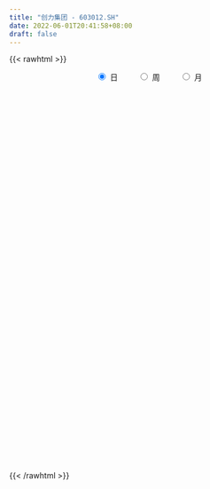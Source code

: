 ```yaml
---
title: "创力集团 - 603012.SH"
date: 2022-06-01T20:41:58+08:00
draft: false
---
```

{{< rawhtml >}}
    <div style="text-align: center">
        <label style="padding: 1rem;"><input style="margin-right: .5rem" type="radio" name="period" value="D" checked onclick="period_change(this)">日</label>
        <label style="padding: 1rem;"><input style="margin-right: .5rem" type="radio" name="period" value="W" onclick="period_change(this)">周</label>
        <label style="padding: 1rem;"><input style="margin-right: .5rem" type="radio" name="period" value="M" onclick="period_change(this)">月</label>
    </div>
    <div id="chart" style="height: 700px;"></div> 
    <script type="text/javascript">
        const D_v = [27518.7,40029.19,51443.96,46994.17,50228.23,47856.1,53039.16,45746.02,43831.48,39618.85,50932.14,37937.6,41928.5,29334.98,62274.0,49939.37,54077.0,96234.49,54763.0,52448.29,65142.32,122065.35,50499.77,49640.0,62886.19,65295.44,42639.37,26432.0,39417.0,42743.32,111677.88,68795.83,71838.37,43746.39,52256.11,70603.45,44022.0,44581.0,100361.8,37269.0,68575.47,31323.61,36692.0,30633.0,45689.68,49119.52,37337.6,41322.17,32596.25,42592.63,42567.45,33638.66,44742.46,47388.34,33550.52,63958.04,43003.4,51099.55,42332.17,59109.23,91582.39,88339.27,42454.72,45867.67,53052.79,71386.95,60167.61,51679.77,152669.3,84692.85,54026.0,48400.93,95349.55,54876.94,103640.21,66366.0,68242.47,93197.24,145219.32,107615.46,129062.37,117780.43,135366.41,150474.89,130066.0,105312.2,91134.79,96729.47,118208.81,59027.81,66974.62,49202.6,153869.05,80289.12,54904.39,75326.44,35738.0,54633.0,38986.63,38415.63,35247.13,38140.43,32706.7,43052.57,28504.0,52843.4,66529.75,51780.32,41230.1,41879.2,38614.78,49550.28,45642.62,40125.0,41425.92,43320.78,47600.72,60922.6,105238.0,94136.9,88737.81,129281.83,122773.58,89080.49,118398.38,136989.49,129522.92,115368.65,111066.27,96239.95,100683.89,104683.62,68178.0,99521.0,63996.72,71053.99,85833.02,130014.89,91969.0,85530.6,113563.0,92791.98,64407.01,101480.06,86436.87,104416.87,83138.25,93404.64,58014.0,60402.0,59133.79,72729.0,60519.59,118370.67,86194.23,72369.69,76756.71,71812.62,79293.2,99622.66,94261.58,125903.48,103504.47,121017.3,78877.15,116694.32,89183.25,74666.32,106933.82,68731.0,74894.0,74485.32,49426.0,69170.62,58722.0,52043.0,72165.0,63357.92,68767.72,53890.54,53030.5,77468.39,75957.6,62634.0,46409.0,88555.0,54325.0,53070.68,86004.0,77472.02,138871.46,85417.32,92915.15,101293.27,104555.32,84916.66,65268.7,63273.0,124234.97,83502.46,73258.38,67217.0,63307.55,45918.98,48925.9,56658.88,69695.99,68005.3,42758.41,50721.0,74134.02,47641.63,55726.61,52522.43,55607.0,67197.0,64188.0,80020.0,52471.0,83960.81,71312.69,55351.85,92984.51,88103.36,75093.83,113442.0,84686.7,87783.46,67903.82,70673.42,65594.49,52925.0,54372.0,94815.0,80224.73,47563.49,50008.57,54007.0,59551.98,45198.87,40238.69,72656.3,94318.41,104133.36,62610.58,94825.79,60453.32,52582.0,64856.0,64569.0]
const D_histogram = [0.0,0.0050288319,0.008531138,0.0121371962,0.0162169987,0.0134250683,0.0133596628,0.0124617536,0.009210002,0.0096739738,0.0054005749,0.0002841233,-0.0038168188,-0.0045048752,-0.0004547579,0.0012484646,-0.0024404924,0.0040914901,0.0051908373,0.0079210665,0.0127886773,0.019349818,0.0208407927,0.0158373427,0.0101803888,0.0011962919,-0.0030231928,-0.0053045814,-0.013897644,-0.0138392476,-0.0032243898,0.0006944212,-0.0029816165,-0.0041985156,-0.0082679497,-0.0068731835,-0.0046637197,-0.007792403,-0.0198287522,-0.027199445,-0.0375791843,-0.0402806891,-0.0411270832,-0.0374817404,-0.03878485,-0.0436710206,-0.0472564251,-0.0554744645,-0.0513608463,-0.0377020351,-0.0244341584,-0.014603852,-0.0086865372,-0.0093412666,-0.0038487871,0.0103229042,0.018319123,0.0270891605,0.0319936711,0.0366980284,0.0281831482,0.011764835,0.0046283733,-0.0001559075,-0.0064056147,0.0014464594,0.0081496919,0.01440106,0.0276667979,0.0311688275,0.0314874147,0.0329130981,0.0374356422,0.0384714228,0.0422851993,0.0424384556,0.042107139,0.0413934989,0.0448505284,0.0397892033,0.0442414366,0.0313479964,0.0337141367,0.0294893922,0.0251169243,0.022100185,0.0117446655,-0.0046091042,-0.0347036671,-0.0487796305,-0.0609008552,-0.0601736646,-0.0378925995,-0.0210525746,-0.0148394535,-0.0200461863,-0.0206048479,-0.0264702363,-0.0244449709,-0.0226298625,-0.0241809326,-0.0277054352,-0.0309425873,-0.0350357656,-0.0361801766,-0.0404393167,-0.0374007951,-0.0241186912,-0.015268233,-0.0115391306,-0.0092746506,0.001546913,0.008226608,0.0144940557,0.0182270001,0.0239631966,0.0274087916,0.0336428245,0.0431356491,0.048331487,0.0530042318,0.0518779384,0.0559921952,0.0617714802,0.0617688569,0.0560870695,0.0444630003,0.0283460834,0.0159369955,0.0077424373,0.0077068036,0.0025585021,-0.0010630329,-0.0150225301,-0.0244848161,-0.0286619729,-0.0311567432,-0.0355861168,-0.0390002293,-0.0408719564,-0.0352039054,-0.028856019,-0.0255399063,-0.0178579096,-0.0109923459,-0.0043351802,0.0018522667,-0.0034322777,-0.0041352172,-0.0000056913,0.0011926769,0.00495555,0.0062881945,0.0143097236,0.0139452432,0.0153318403,0.0087738738,0.0052183104,0.0056336199,0.0078650077,0.0085470725,0.0005446967,0.0028335773,-0.0025935132,-0.0061846504,-0.0186335243,-0.0314719594,-0.0374280547,-0.0539891375,-0.0596134169,-0.0681628411,-0.0594350349,-0.0465820234,-0.0285201362,-0.0119043173,-0.0015059987,-0.0012899432,0.0052992139,0.0065909421,0.0108613744,0.0116447691,0.0178330683,0.0276821875,0.0283974345,0.0283909425,0.0189332373,0.01357698,0.005935857,0.0106513651,0.0158203557,0.0235192622,0.0227740269,0.0205523866,0.0098168638,-0.0063527732,-0.0154936396,-0.0177999865,-0.0265101196,-0.0502041797,-0.0551299489,-0.051099131,-0.0415493346,-0.0276699129,-0.0174848726,-0.0069185809,-0.0030332282,0.0034878211,0.0081201972,0.0074783853,0.0092910044,0.0163548764,0.0167299067,0.0211510063,0.0195318386,0.0116144043,-0.0024147945,-0.0042175522,-0.0008056037,0.0044214445,0.0092257208,0.0166830197,0.0189924676,0.0249309323,0.0161832752,0.0050340894,-0.0268308187,-0.0559084901,-0.0598894437,-0.055453192,-0.0375510694,-0.0197197918,-0.0123953677,-0.0037158464,0.0117482642,0.0153111538,0.0201273918,0.0254308548,0.0236837794,0.0226605809,0.024007614,0.0241622238,0.0279735068,0.0363658773,0.0273232816,0.0313770752,0.0382499975,0.0394224825,0.039423435,0.0373238365,0.0383998856]
const D_fast = [0.0,0.0062860399,0.0119211305,0.0185614878,0.0266955399,0.0272598766,0.0305343868,0.032751916,0.0318026649,0.0346851302,0.0317618749,0.0267164542,0.0216613074,0.0198470322,0.0237834601,0.0257987986,0.0214997186,0.0290545736,0.0314516301,0.0361621259,0.0442269061,0.0556255013,0.0623266742,0.0612825598,0.0581707031,0.0494856791,0.0445103962,0.0409028624,0.0288353887,0.0254339733,0.0352427336,0.0393351499,0.0349137081,0.03264718,0.0265107585,0.0261872288,0.0272307627,0.0221539786,0.0051604414,-0.0090101126,-0.028784648,-0.0415563251,-0.05268449,-0.0584095823,-0.0694089044,-0.0852128302,-0.1006123409,-0.1226989964,-0.1314255898,-0.1271922874,-0.1200329502,-0.1138536069,-0.1101079264,-0.1130979725,-0.1085676898,-0.0918152724,-0.0792392728,-0.0636969452,-0.0507940168,-0.0369151524,-0.0383842456,-0.05186135,-0.0578407184,-0.062663976,-0.070515087,-0.062301398,-0.0535607425,-0.0437091094,-0.023526672,-0.0122324356,-0.0040419947,0.0056119632,0.0194934179,0.0301470542,0.0445321305,0.0552950007,0.0654904688,0.0751252035,0.089794865,0.0946808408,0.1101934332,0.1051369922,0.1159316667,0.1190792701,0.1209860333,0.1234943403,0.1160749871,0.0985689414,0.0597984618,0.0335275907,0.0061811522,-0.0081350734,0.0046728418,0.0162497231,0.0187529808,0.0085347015,0.0028248279,-0.0096581196,-0.0137440969,-0.0175864542,-0.0251827574,-0.0356336188,-0.0466064177,-0.0594585374,-0.0696479926,-0.0840169619,-0.0903286391,-0.083076208,-0.078042808,-0.0771984883,-0.0772526709,-0.0660443791,-0.0573080321,-0.0474170705,-0.0391273761,-0.0274003804,-0.0171025875,-0.0024578484,0.0178188884,0.035097598,0.0530214007,0.064864592,0.0829768976,0.1041990526,0.1196386436,0.1279786235,0.1274703044,0.1184399084,0.1100150693,0.1037561205,0.1056471877,0.1011385118,0.0972512185,0.0795360888,0.0639525987,0.0526099487,0.0423259926,0.0290000899,0.01583592,0.0037462038,0.0006132785,-0.0002528399,-0.0033217038,-0.0001041845,0.0040132928,0.0095866634,0.016237177,0.0100945631,0.0083578193,0.0124859224,0.0139824599,0.0189842205,0.0218889136,0.0334878736,0.036609704,0.0418292612,0.0374647631,0.0352137773,0.0370374918,0.0412351315,0.0440539645,0.0361877628,0.0391850377,0.0331095689,0.0279722692,0.0108650142,-0.0098414108,-0.0251545197,-0.0552128869,-0.0757405206,-0.101330655,-0.1074616075,-0.1062541019,-0.0953222487,-0.0816825091,-0.0716606902,-0.0717671205,-0.06385316,-0.0609136962,-0.0539279203,-0.0502333333,-0.0395867671,-0.022817101,-0.0150024954,-0.0079112517,-0.0126356477,-0.0145976599,-0.0207548187,-0.0133764694,-0.0042523898,0.0093263323,0.0142746037,0.0171910601,0.0089097532,-0.008848077,-0.0218623534,-0.028618697,-0.0439563599,-0.0802014649,-0.0989097214,-0.1076536862,-0.1084912235,-0.10152928,-0.0957154579,-0.0868788114,-0.0837517657,-0.0763587611,-0.0696963357,-0.0684685513,-0.0643331812,-0.05318059,-0.048623083,-0.0389142319,-0.0356504399,-0.0406642731,-0.0552971706,-0.0581543163,-0.0549437687,-0.0486113594,-0.0415006529,-0.029872599,-0.0228150343,-0.0106438365,-0.0153456749,-0.0252363382,-0.063808951,-0.106863745,-0.1258170595,-0.1352441057,-0.1267297505,-0.1138284208,-0.1096028387,-0.101852279,-0.0834511023,-0.0760604242,-0.0662123383,-0.0545511617,-0.0503772921,-0.0457353454,-0.0383864089,-0.0321912431,-0.0213865834,-0.0039027436,-0.0061145188,0.0057835436,0.0222189652,0.0332470708,0.0431038821,0.0503352427,0.0610112633]
const D_slow = [0.0,0.001257208,0.0033899925,0.0064242915,0.0104785412,0.0138348083,0.017174724,0.0202901624,0.0225926629,0.0250111564,0.0263613001,0.0264323309,0.0254781262,0.0243519074,0.0242382179,0.0245503341,0.023940211,0.0249630835,0.0262607928,0.0282410594,0.0314382288,0.0362756833,0.0414858814,0.0454452171,0.0479903143,0.0482893873,0.0475335891,0.0462074437,0.0427330327,0.0392732208,0.0384671234,0.0386407287,0.0378953246,0.0368456956,0.0347787082,0.0330604123,0.0318944824,0.0299463817,0.0249891936,0.0181893324,0.0087945363,-0.001275636,-0.0115574068,-0.0209278419,-0.0306240544,-0.0415418095,-0.0533559158,-0.0672245319,-0.0800647435,-0.0894902523,-0.0955987919,-0.0992497549,-0.1014213892,-0.1037567058,-0.1047189026,-0.1021381766,-0.0975583958,-0.0907861057,-0.0827876879,-0.0736131808,-0.0665673938,-0.063626185,-0.0624690917,-0.0625080686,-0.0641094722,-0.0637478574,-0.0617104344,-0.0581101694,-0.0511934699,-0.0434012631,-0.0355294094,-0.0273011349,-0.0179422243,-0.0083243686,0.0022469312,0.0128565451,0.0233833298,0.0337317046,0.0449443367,0.0548916375,0.0659519966,0.0737889957,0.0822175299,0.089589878,0.095869109,0.1013941553,0.1043303217,0.1031780456,0.0945021288,0.0823072212,0.0670820074,0.0520385912,0.0425654414,0.0373022977,0.0335924343,0.0285808878,0.0234296758,0.0168121167,0.010700874,0.0050434083,-0.0010018248,-0.0079281836,-0.0156638304,-0.0244227718,-0.033467816,-0.0435776452,-0.052927844,-0.0589575168,-0.062774575,-0.0656593577,-0.0679780203,-0.0675912921,-0.0655346401,-0.0619111262,-0.0573543761,-0.051363577,-0.0445113791,-0.036100673,-0.0253167607,-0.0132338889,0.000017169,0.0129866536,0.0269847024,0.0424275724,0.0578697867,0.071891554,0.0830073041,0.090093825,0.0940780738,0.0960136832,0.0979403841,0.0985800096,0.0983142514,0.0945586189,0.0884374148,0.0812719216,0.0734827358,0.0645862066,0.0548361493,0.0446181602,0.0358171839,0.0286031791,0.0222182025,0.0177537251,0.0150056387,0.0139218436,0.0143849103,0.0135268409,0.0124930365,0.0124916137,0.012789783,0.0140286705,0.0156007191,0.01917815,0.0226644608,0.0264974209,0.0286908893,0.0299954669,0.0314038719,0.0333701238,0.035506892,0.0356430661,0.0363514604,0.0357030821,0.0341569195,0.0294985385,0.0216305486,0.012273535,-0.0012237494,-0.0161271036,-0.0331678139,-0.0480265726,-0.0596720785,-0.0668021125,-0.0697781919,-0.0701546915,-0.0704771773,-0.0691523739,-0.0675046383,-0.0647892947,-0.0618781024,-0.0574198354,-0.0504992885,-0.0433999299,-0.0363021942,-0.0315688849,-0.0281746399,-0.0266906757,-0.0240278344,-0.0200727455,-0.0141929299,-0.0084994232,-0.0033613265,-0.0009071106,-0.0024953039,-0.0063687138,-0.0108187104,-0.0174462403,-0.0299972852,-0.0437797725,-0.0565545552,-0.0669418889,-0.0738593671,-0.0782305853,-0.0799602305,-0.0807185375,-0.0798465823,-0.0778165329,-0.0759469366,-0.0736241855,-0.0695354664,-0.0653529897,-0.0600652382,-0.0551822785,-0.0522786774,-0.0528823761,-0.0539367641,-0.054138165,-0.0530328039,-0.0507263737,-0.0465556188,-0.0418075019,-0.0355747688,-0.03152895,-0.0302704277,-0.0369781323,-0.0509552549,-0.0659276158,-0.0797909138,-0.0891786811,-0.0941086291,-0.097207471,-0.0981364326,-0.0951993665,-0.0913715781,-0.0863397301,-0.0799820164,-0.0740610716,-0.0683959263,-0.0623940228,-0.0563534669,-0.0493600902,-0.0402686209,-0.0334378005,-0.0255935317,-0.0160310323,-0.0061754117,0.0036804471,0.0130114062,0.0226113776]
const D_data = [['2021-05-21', 5.9208, 5.911, 5.9011, 5.9504],['2021-05-24', 5.9208, 5.9898, 5.911, 6.0095],['2021-05-25', 5.9799, 5.9996, 5.911, 6.0193],['2021-05-26', 5.9799, 6.0292, 5.9504, 6.039],['2021-05-27', 6.039, 6.0686, 6.0095, 6.0784],['2021-05-28', 6.0784, 5.9996, 5.9701, 6.0981],['2021-05-31', 5.9898, 6.039, 5.9307, 6.0686],['2021-06-01', 6.039, 6.039, 5.9898, 6.0686],['2021-06-02', 6.08, 6.01, 5.99, 6.08],['2021-06-03', 6.0, 6.06, 6.0, 6.08],['2021-06-04', 6.04, 6.0, 5.99, 6.07],['2021-06-07', 6.0, 5.97, 5.95, 6.02],['2021-06-08', 5.99, 5.96, 5.94, 6.01],['2021-06-09', 5.95, 5.99, 5.94, 6.0],['2021-06-10', 6.0, 6.06, 5.98, 6.06],['2021-06-11', 6.06, 6.05, 6.04, 6.1],['2021-06-15', 6.07, 5.98, 5.96, 6.1],['2021-06-16', 5.98, 6.12, 5.92, 6.15],['2021-06-17', 6.14, 6.08, 6.06, 6.15],['2021-06-18', 6.06, 6.12, 6.05, 6.13],['2021-06-21', 6.1, 6.18, 6.08, 6.2],['2021-06-22', 6.19, 6.25, 6.15, 6.38],['2021-06-23', 6.26, 6.23, 6.2, 6.27],['2021-06-24', 6.23, 6.16, 6.14, 6.25],['2021-06-25', 6.16, 6.14, 6.1, 6.22],['2021-06-28', 6.14, 6.07, 6.07, 6.15],['2021-06-29', 6.07, 6.1, 6.04, 6.12],['2021-06-30', 6.12, 6.11, 6.07, 6.12],['2021-07-01', 6.09, 6.0, 6.0, 6.1],['2021-07-02', 5.99, 6.08, 5.96, 6.08],['2021-07-05', 6.1, 6.24, 6.01, 6.25],['2021-07-06', 6.22, 6.2, 6.14, 6.22],['2021-07-07', 6.18, 6.11, 6.08, 6.21],['2021-07-08', 6.11, 6.13, 6.09, 6.16],['2021-07-09', 6.13, 6.08, 6.05, 6.14],['2021-07-12', 6.1, 6.14, 6.08, 6.17],['2021-07-13', 6.16, 6.16, 6.09, 6.17],['2021-07-14', 6.15, 6.09, 6.08, 6.16],['2021-07-15', 6.1, 5.93, 5.89, 6.11],['2021-07-16', 5.95, 5.92, 5.91, 5.98],['2021-07-19', 5.92, 5.81, 5.76, 5.92],['2021-07-20', 5.78, 5.84, 5.73, 5.84],['2021-07-21', 5.85, 5.82, 5.79, 5.87],['2021-07-22', 5.81, 5.85, 5.78, 5.85],['2021-07-23', 5.85, 5.76, 5.75, 5.85],['2021-07-26', 5.74, 5.66, 5.6, 5.77],['2021-07-27', 5.63, 5.61, 5.6, 5.74],['2021-07-28', 5.61, 5.47, 5.42, 5.66],['2021-07-29', 5.53, 5.56, 5.48, 5.58],['2021-07-30', 5.53, 5.68, 5.51, 5.71],['2021-08-02', 5.68, 5.71, 5.61, 5.71],['2021-08-03', 5.71, 5.7, 5.67, 5.77],['2021-08-04', 5.71, 5.67, 5.64, 5.73],['2021-08-05', 5.66, 5.58, 5.58, 5.71],['2021-08-06', 5.63, 5.65, 5.56, 5.65],['2021-08-09', 5.66, 5.8, 5.65, 5.83],['2021-08-10', 5.84, 5.78, 5.73, 5.84],['2021-08-11', 5.79, 5.84, 5.75, 5.85],['2021-08-12', 5.82, 5.84, 5.81, 5.87],['2021-08-13', 5.83, 5.88, 5.76, 5.89],['2021-08-16', 5.72, 5.72, 5.66, 5.75],['2021-08-17', 5.7, 5.56, 5.55, 5.72],['2021-08-18', 5.54, 5.61, 5.52, 5.62],['2021-08-19', 5.6, 5.6, 5.54, 5.62],['2021-08-20', 5.57, 5.54, 5.48, 5.59],['2021-08-23', 5.57, 5.71, 5.57, 5.73],['2021-08-24', 5.74, 5.73, 5.7, 5.77],['2021-08-25', 5.73, 5.76, 5.69, 5.77],['2021-08-26', 5.78, 5.91, 5.75, 6.05],['2021-08-27', 5.94, 5.85, 5.82, 5.96],['2021-08-30', 5.83, 5.84, 5.8, 5.88],['2021-08-31', 5.84, 5.88, 5.82, 5.91],['2021-09-01', 5.87, 5.96, 5.86, 6.04],['2021-09-02', 5.98, 5.96, 5.89, 5.98],['2021-09-03', 5.96, 6.04, 5.91, 6.12],['2021-09-06', 6.07, 6.04, 5.97, 6.07],['2021-09-07', 6.04, 6.07, 6.02, 6.1],['2021-09-08', 6.07, 6.1, 6.06, 6.15],['2021-09-09', 6.11, 6.2, 6.09, 6.34],['2021-09-10', 6.21, 6.13, 6.11, 6.28],['2021-09-13', 6.1, 6.29, 6.08, 6.34],['2021-09-14', 6.26, 6.09, 6.07, 6.31],['2021-09-15', 6.08, 6.29, 6.07, 6.35],['2021-09-16', 6.31, 6.24, 6.21, 6.45],['2021-09-17', 6.34, 6.25, 6.18, 6.5],['2021-09-22', 6.17, 6.28, 6.1, 6.28],['2021-09-23', 6.27, 6.18, 6.15, 6.33],['2021-09-24', 6.19, 6.05, 6.03, 6.2],['2021-09-27', 6.02, 5.75, 5.74, 6.07],['2021-09-28', 5.75, 5.81, 5.71, 5.88],['2021-09-29', 5.79, 5.73, 5.73, 5.87],['2021-09-30', 5.8, 5.82, 5.78, 5.87],['2021-10-08', 5.85, 6.12, 5.85, 6.24],['2021-10-11', 6.19, 6.14, 6.07, 6.19],['2021-10-12', 6.16, 6.06, 6.02, 6.16],['2021-10-13', 6.06, 5.91, 5.85, 6.09],['2021-10-14', 5.92, 5.94, 5.89, 5.97],['2021-10-15', 5.95, 5.84, 5.83, 5.95],['2021-10-18', 5.84, 5.91, 5.81, 5.93],['2021-10-19', 5.91, 5.9, 5.88, 5.95],['2021-10-20', 5.89, 5.84, 5.82, 5.89],['2021-10-21', 5.83, 5.78, 5.76, 5.86],['2021-10-22', 5.76, 5.74, 5.73, 5.83],['2021-10-25', 5.74, 5.68, 5.64, 5.77],['2021-10-26', 5.66, 5.67, 5.64, 5.71],['2021-10-27', 5.67, 5.58, 5.5, 5.67],['2021-10-28', 5.7, 5.63, 5.58, 5.78],['2021-10-29', 5.63, 5.77, 5.58, 5.77],['2021-11-01', 5.78, 5.75, 5.68, 5.8],['2021-11-02', 5.75, 5.7, 5.68, 5.79],['2021-11-03', 5.7, 5.68, 5.64, 5.72],['2021-11-04', 5.69, 5.81, 5.69, 5.81],['2021-11-05', 5.81, 5.8, 5.78, 5.87],['2021-11-08', 5.76, 5.83, 5.74, 5.86],['2021-11-09', 5.82, 5.83, 5.8, 5.86],['2021-11-10', 5.84, 5.89, 5.78, 5.89],['2021-11-11', 5.89, 5.9, 5.85, 5.92],['2021-11-12', 5.91, 5.98, 5.88, 6.01],['2021-11-15', 5.94, 6.09, 5.93, 6.15],['2021-11-16', 6.09, 6.11, 6.04, 6.16],['2021-11-17', 6.13, 6.17, 6.06, 6.2],['2021-11-18', 6.16, 6.15, 6.14, 6.34],['2021-11-19', 6.14, 6.27, 6.12, 6.31],['2021-11-22', 6.3, 6.37, 6.28, 6.38],['2021-11-23', 6.38, 6.37, 6.29, 6.44],['2021-11-24', 6.36, 6.34, 6.25, 6.38],['2021-11-25', 6.35, 6.27, 6.24, 6.35],['2021-11-26', 6.27, 6.18, 6.15, 6.3],['2021-11-29', 6.16, 6.18, 6.06, 6.22],['2021-11-30', 6.18, 6.2, 6.16, 6.32],['2021-12-01', 6.22, 6.3, 6.15, 6.3],['2021-12-02', 6.36, 6.24, 6.21, 6.39],['2021-12-03', 6.28, 6.25, 6.16, 6.28],['2021-12-06', 6.26, 6.08, 6.06, 6.26],['2021-12-07', 6.13, 6.07, 6.02, 6.15],['2021-12-08', 6.1, 6.09, 6.04, 6.13],['2021-12-09', 6.09, 6.08, 6.05, 6.12],['2021-12-10', 6.05, 6.02, 5.98, 6.1],['2021-12-13', 6.02, 5.99, 5.97, 6.05],['2021-12-14', 5.99, 5.97, 5.91, 6.0],['2021-12-15', 5.99, 6.05, 5.95, 6.07],['2021-12-16', 6.05, 6.07, 6.01, 6.07],['2021-12-17', 6.07, 6.04, 6.02, 6.08],['2021-12-20', 6.01, 6.11, 5.95, 6.11],['2021-12-21', 6.09, 6.13, 6.06, 6.14],['2021-12-22', 6.13, 6.16, 6.1, 6.23],['2021-12-23', 6.16, 6.19, 6.14, 6.23],['2021-12-24', 6.21, 6.05, 6.04, 6.23],['2021-12-27', 6.05, 6.09, 6.02, 6.12],['2021-12-28', 6.09, 6.16, 6.05, 6.17],['2021-12-29', 6.15, 6.14, 6.1, 6.17],['2021-12-30', 6.14, 6.19, 6.12, 6.21],['2021-12-31', 6.21, 6.18, 6.15, 6.24],['2022-01-04', 6.17, 6.3, 6.16, 6.33],['2022-01-05', 6.27, 6.23, 6.17, 6.29],['2022-01-06', 6.25, 6.27, 6.2, 6.29],['2022-01-07', 6.26, 6.17, 6.17, 6.29],['2022-01-10', 6.16, 6.19, 6.14, 6.21],['2022-01-11', 6.21, 6.24, 6.19, 6.29],['2022-01-12', 6.23, 6.28, 6.2, 6.3],['2022-01-13', 6.32, 6.28, 6.25, 6.35],['2022-01-14', 6.27, 6.16, 6.13, 6.29],['2022-01-17', 6.19, 6.28, 6.16, 6.31],['2022-01-18', 6.29, 6.18, 6.13, 6.33],['2022-01-19', 6.17, 6.18, 6.12, 6.22],['2022-01-20', 6.17, 6.02, 6.02, 6.24],['2022-01-21', 6.0, 5.93, 5.92, 6.09],['2022-01-24', 5.96, 5.94, 5.84, 5.99],['2022-01-25', 5.9, 5.71, 5.66, 5.92],['2022-01-26', 5.73, 5.74, 5.67, 5.76],['2022-01-27', 5.75, 5.61, 5.6, 5.75],['2022-01-28', 5.68, 5.77, 5.63, 5.84],['2022-02-07', 5.8, 5.83, 5.78, 5.86],['2022-02-08', 5.86, 5.94, 5.8, 5.94],['2022-02-09', 5.95, 5.99, 5.92, 6.01],['2022-02-10', 5.98, 5.97, 5.94, 6.01],['2022-02-11', 5.95, 5.86, 5.84, 6.03],['2022-02-14', 5.89, 5.95, 5.83, 6.0],['2022-02-15', 5.97, 5.9, 5.83, 5.97],['2022-02-16', 5.9, 5.95, 5.9, 5.97],['2022-02-17', 5.94, 5.92, 5.91, 5.99],['2022-02-18', 5.9, 6.01, 5.87, 6.06],['2022-02-21', 6.01, 6.11, 5.98, 6.11],['2022-02-22', 6.08, 6.04, 6.0, 6.09],['2022-02-23', 6.03, 6.05, 6.02, 6.1],['2022-02-24', 6.05, 5.92, 5.83, 6.07],['2022-02-25', 5.94, 5.94, 5.91, 6.0],['2022-02-28', 5.95, 5.88, 5.86, 5.97],['2022-03-01', 5.92, 6.03, 5.92, 6.05],['2022-03-02', 6.01, 6.07, 5.99, 6.09],['2022-03-03', 6.08, 6.15, 6.07, 6.22],['2022-03-04', 6.15, 6.08, 6.05, 6.16],['2022-03-07', 6.1, 6.07, 6.05, 6.18],['2022-03-08', 6.03, 5.94, 5.91, 6.08],['2022-03-09', 5.94, 5.8, 5.63, 5.98],['2022-03-10', 5.88, 5.81, 5.79, 5.93],['2022-03-11', 5.77, 5.85, 5.67, 5.86],['2022-03-14', 5.79, 5.72, 5.72, 5.86],['2022-03-15', 5.74, 5.41, 5.36, 5.74],['2022-03-16', 5.5, 5.52, 5.31, 5.56],['2022-03-17', 5.57, 5.58, 5.55, 5.64],['2022-03-18', 5.58, 5.64, 5.53, 5.67],['2022-03-21', 5.62, 5.72, 5.62, 5.74],['2022-03-22', 5.7, 5.71, 5.67, 5.74],['2022-03-23', 5.72, 5.75, 5.66, 5.76],['2022-03-24', 5.72, 5.69, 5.67, 5.74],['2022-03-25', 5.69, 5.74, 5.64, 5.81],['2022-03-28', 5.72, 5.74, 5.63, 5.83],['2022-03-29', 5.76, 5.68, 5.66, 5.78],['2022-03-30', 5.69, 5.71, 5.67, 5.74],['2022-03-31', 5.73, 5.8, 5.67, 5.8],['2022-04-01', 5.75, 5.74, 5.7, 5.81],['2022-04-06', 5.71, 5.81, 5.71, 5.83],['2022-04-07', 5.78, 5.75, 5.7, 5.82],['2022-04-08', 5.72, 5.65, 5.62, 5.75],['2022-04-11', 5.62, 5.51, 5.43, 5.69],['2022-04-12', 5.49, 5.61, 5.45, 5.64],['2022-04-13', 5.61, 5.67, 5.56, 5.77],['2022-04-14', 5.69, 5.71, 5.65, 5.76],['2022-04-15', 5.68, 5.73, 5.64, 5.85],['2022-04-18', 5.73, 5.8, 5.7, 5.83],['2022-04-19', 5.83, 5.77, 5.74, 5.83],['2022-04-20', 5.76, 5.85, 5.76, 5.91],['2022-04-21', 5.82, 5.67, 5.66, 5.9],['2022-04-22', 5.63, 5.59, 5.54, 5.69],['2022-04-25', 5.56, 5.2, 5.15, 5.56],['2022-04-26', 5.2, 5.03, 5.01, 5.27],['2022-04-27', 5.02, 5.2, 5.0, 5.23],['2022-04-28', 5.19, 5.25, 5.15, 5.28],['2022-04-29', 5.24, 5.43, 5.24, 5.49],['2022-05-05', 5.45, 5.49, 5.42, 5.59],['2022-05-06', 5.41, 5.4, 5.31, 5.46],['2022-05-09', 5.35, 5.44, 5.34, 5.5],['2022-05-10', 5.41, 5.58, 5.37, 5.64],['2022-05-11', 5.56, 5.48, 5.47, 5.62],['2022-05-12', 5.43, 5.52, 5.41, 5.53],['2022-05-13', 5.54, 5.56, 5.48, 5.56],['2022-05-16', 5.57, 5.49, 5.48, 5.59],['2022-05-17', 5.5, 5.5, 5.4, 5.51],['2022-05-18', 5.48, 5.54, 5.48, 5.57],['2022-05-19', 5.48, 5.54, 5.44, 5.54],['2022-05-20', 5.54, 5.61, 5.52, 5.64],['2022-05-23', 5.61, 5.72, 5.58, 5.74],['2022-05-24', 5.8, 5.52, 5.52, 5.8],['2022-05-25', 5.53, 5.69, 5.53, 5.7],['2022-05-26', 5.7, 5.78, 5.61, 5.86],['2022-05-27', 5.8, 5.76, 5.7, 5.82],['2022-05-30', 5.75, 5.78, 5.72, 5.82],['2022-05-31', 5.79, 5.78, 5.72, 5.81],['2022-06-01', 5.78, 5.85, 5.77, 5.85]]
const W_v = [137842.44,85146.17,95644.42,112969.95,195517.66,73895.87,112610.85,242609.69,505436.7500000001,366494.74,169638.39,194723.66,122050.23,93351.18,89242.83,87369.17,117222.63,80517.24,59405.29,129270.15,161091.25,87590.98,55662.98,62941.27,247793.14,72636.02,79813.88,66502.0,137229.39,30449.91,17269.0,56887.29,96688.66,65931.71,70434.5,73745.98,54755.0,78819.6,128173.38,78892.45,33805.63,158779.56,95606.41,98646.13,178198.66,222525.4,204580.41,141627.72,99595.0,203423.98,167184.68,74046.44,66347.65,217380.08,265452.09,84425.92,56750.46,77958.43,202042.98,112754.0,225636.35,242114.74,260082.81,167919.29,117003.52,324337.81,201101.0,126454.95,168711.06,165457.18,209551.4,76734.18,53955.3,140613.88,80121.52,173353.58,99918.36,81402.83,83582.55,90172.47,356916.36,435969.1,510467.9500000001,595436.54,315039.41,236651.69,338543.54,278069.07,218567.07,853089.12,158027.34,514707.32,343469.91,308539.74,420811.97,385296.14,338963.21,343234.47,246878.87,288758.91,156318.5,244978.53,160645.76,109330.0,182703.14,252841.56,257412.2,195202.34,231028.4,506430.15,870563.5999999999,504553.51,74813.41,427600.59,447072.93,407822.67,533213.76,263323.68,357629.54,438578.41,437084.3,660596.99,6839292.3900000006,3842480.3000000003,1636933.8999999999,1484997.4099999999,1430325.2399999998,1326286.02,816589.5600000001,1278328.3100000001,1288887.6400000001,1668083.5,1428461.24,1464945.29,1592812.8499999999,851714.04,633138.03,1136349.4100000001,1540359.97,1581999.6699999999,846848.03,835350.37,741372.58,813012.67,1104414.9199999999,554375.61,744243.74,577262.3100000001,525088.92,331144.44,1640024.6699999999,2794530.9800000004,1899220.5299999998,1102976.26,637766.42,770234.3,765613.62,724834.0699999999,893181.4999999999,710309.3899999999,1039313.1900000001,464496.02,328950.17,150393.83,47370.74,297278.15,255096.34,332105.46,400703.73,329577.8,313544.92,293853.07,210911.88,267040.31,379275.62,266733.91,247039.74,304703.18,305597.99,270402.96,230199.13,305941.99,138955.22,127978.85,311112.43,290944.6,247826.74,205057.86,239040.69,189899.52,130952.62,176720.93,690055.03,319963.23,84057.1,261819.24,172133.56,236551.65,233167.65,221414.45,257522.78,350233.63,216527.13,348314.58,296837.25,212913.76,202968.17,201887.43,259502.39,321296.84,420596.48,356293.63,480640.49,662750.1,293176.46,293413.84,153869.05,300890.95,183496.52,242710.04,216916.98,233395.02,540168.12,589359.9299999999,480851.73,450419.6200000001,448261.59,468876.69,310798.38,353691.3,470893.54,509276.49,399710.46,301526.62,316515.07,327880.6,440835.48,448949.1,411485.81,284507.3,283260.36,163856.04,347836.81,382846.24,424489.4,118519.49,326983.79,271652.84,416341.46,182007.0]
const W_histogram = [0.0,-0.0030823932,-0.0073091298,-0.0120148872,0.0017347779,0.0059949024,0.020088414,0.0420176914,0.1101155034,0.114636294,0.1040690039,0.1071444636,0.0641715499,0.0326249673,-0.0123507036,-0.0270262222,-0.0773049201,-0.1236787961,-0.1427284465,-0.1266969972,-0.1083168846,-0.115052996,-0.1153585161,-0.1082721316,-0.0911379773,-0.0874907993,-0.0750388641,-0.0871167236,-0.1192770584,-0.1214214751,-0.1111407739,-0.0871930821,-0.0508154904,-0.0355288313,-0.0378833592,-0.0202868646,-0.0120066124,0.0005001792,0.0033015393,-0.0013727165,0.0036831388,0.023805006,0.0387060079,0.0451576262,0.0649664518,0.0907291521,0.0533808424,0.0251158431,0.0325078,0.0047087374,-0.0077459622,-0.0130141001,-0.0041737806,0.0279314329,0.0517929871,0.062309322,0.0631424195,0.068254961,0.0824483087,0.0920967593,0.1384753345,0.1778594976,0.18001253,0.1459132703,0.1190541002,0.1189485061,0.1068322307,0.0906810943,0.0720155608,0.0829655999,0.0670809177,0.0418786705,0.0188841558,0.0250860312,0.0293644379,0.0296762994,0.0255545449,0.0020723377,-0.0161980314,-0.010997923,-0.0043469275,0.0171315734,0.0200884262,0.0663994687,0.0864742689,0.0801824338,0.0810602967,0.0682301615,0.0355444445,0.0751047492,0.1000623513,0.1161879752,0.0897128668,0.0730556802,0.0892900906,0.0984355154,0.1191669202,0.1414622116,0.1346498447,0.1184121297,0.0875052059,0.0619008954,0.0352181049,0.0060635289,-0.0206369145,-0.0225587058,-0.0293404648,-0.0306602754,-0.0084873185,0.0415817531,0.1593400809,0.2694073861,0.340254209,0.3832670404,0.4032232112,0.4055119249,0.4187273554,0.3904425347,0.3161897125,0.3022209353,0.2557278807,-0.2407548351,-0.6079441026,-0.7956411866,-0.9033833426,-0.9439613777,-0.9325667872,-0.8982749586,-0.8717882505,-0.865792059,-0.8099574912,-0.6847501237,-0.621296145,-0.4932421147,-0.4218075405,-0.3774378964,-0.3359325707,-0.2341277066,-0.1354394488,-0.069721806,-0.048498529,0.0123172551,0.0741898123,0.0934644299,0.1003811806,0.1207482338,0.1494536179,0.1665937908,0.1870514546,0.1943306165,0.2509949878,0.2979797171,0.3131127539,0.2810052483,0.2643396075,0.2393910789,0.2351573785,0.2241097649,0.2220571579,0.2026141911,0.1797401704,0.1504826112,0.0951468028,0.059468791,0.0447708807,0.0363417088,0.0145934083,-0.000560574,-0.000728027,-0.0040638563,0.0040024444,-0.0007065065,0.0012804245,-0.0228158634,-0.0562911935,-0.0849551567,-0.0862774625,-0.0984869562,-0.1009375243,-0.0994272829,-0.0990586613,-0.1249750883,-0.117949146,-0.0803110007,-0.0472736772,-0.0112073183,0.0060279655,0.0231278985,0.0379302866,0.0384835349,0.0406784433,0.0480915743,0.0695984206,0.0709943059,0.0790335783,0.0906352314,0.0847968423,0.0851092783,0.0834378546,0.0835857893,0.085952152,0.0861981482,0.079800368,0.0732209585,0.0564948991,0.0341571605,0.0145006733,0.0007130013,0.007917529,-0.0084922265,0.0026581064,0.0228338717,0.0411751469,0.0592258028,0.0555914188,0.0365145584,0.0424988312,0.026766123,0.0096725403,0.0008963124,-0.0022087372,0.0079812535,0.0329718938,0.0416033821,0.0496447976,0.037636373,0.0295592334,0.0236640162,0.0270496071,0.0270786261,0.0249405719,0.0074595879,-0.0142714305,-0.021540169,-0.015485037,-0.0154007737,-0.0056265415,-0.0138909176,-0.0317202981,-0.0347544197,-0.03465866,-0.038270767,-0.0330813106,-0.0366117317,-0.0466154404,-0.051749527,-0.0413189878,-0.0286053975,-0.0086803384,0.0109109493]
const W_fast = [0.0,-0.0038529915,-0.0099070105,-0.0176164897,-0.0034331302,0.0023257199,0.021441335,0.0538750353,0.1495017232,0.1826815872,0.198131548,0.2279931237,0.2010630975,0.1776727567,0.1296094099,0.1081773358,0.0385724078,-0.0387211672,-0.0934529292,-0.1090957293,-0.1177948378,-0.1532941982,-0.1824393473,-0.2024209957,-0.2080713357,-0.2262968575,-0.2326046384,-0.2664616787,-0.3284412781,-0.3609410637,-0.3784455559,-0.3762961346,-0.3526224156,-0.3462179643,-0.3580433319,-0.3455185535,-0.3402399544,-0.327608118,-0.3239813731,-0.328998808,-0.323022168,-0.2969490493,-0.2723715454,-0.2546305205,-0.218580082,-0.1701350936,-0.1941381928,-0.2161242313,-0.2006053243,-0.2272272027,-0.2416183928,-0.2501400558,-0.2423431814,-0.2032551097,-0.1664453086,-0.1403516433,-0.123732941,-0.1015566592,-0.0667512343,-0.0340785939,0.0469188149,0.1307678524,0.1779240174,0.1803030752,0.1832074301,0.2128389626,0.2274307449,0.2339498821,0.2332882388,0.2649796779,0.265865225,0.2511326454,0.2328591697,0.2453325529,0.2569520691,0.2646830055,0.2669498872,0.2439857644,0.2216658875,0.2241165151,0.2296807787,0.255442173,0.2634211323,0.3263320419,0.3680254094,0.3817791827,0.4029221198,0.407149525,0.3833499191,0.4416864111,0.491659601,0.5368322188,0.532785327,0.5343920605,0.5729489935,0.6067032972,0.657226432,0.7148872763,0.7417373706,0.7551026881,0.7460720657,0.7359429791,0.7180647148,0.690426021,0.658566349,0.6510048812,0.6368880061,0.6279031266,0.6479542538,0.7084187637,0.8660121117,1.0434312635,1.1993416386,1.3381712301,1.4589332037,1.5625998987,1.6804971679,1.749822981,1.7546175869,1.8162040435,1.8336429591,1.2769715345,0.7577962414,0.3711888608,0.037600869,-0.2389675105,-0.4607146168,-0.6509915278,-0.8424518823,-1.0529037056,-1.1995585106,-1.245538674,-1.3374087316,-1.33266523,-1.3666825409,-1.4166723709,-1.4591501879,-1.4158772504,-1.3510488549,-1.3027616634,-1.2936630187,-1.2297679208,-1.1493479105,-1.1067071856,-1.0746951397,-1.024141028,-0.9580722394,-0.8992836188,-0.8320630913,-0.7762012753,-0.6567881571,-0.5353084985,-0.4418972732,-0.4037534668,-0.3543342057,-0.3194349646,-0.2648793203,-0.2198994928,-0.1664378103,-0.1352272293,-0.1131662074,-0.1048031138,-0.1363522216,-0.1571630356,-0.1606682257,-0.1600119704,-0.1781119188,-0.1934060446,-0.1937555044,-0.1981072977,-0.1890403859,-0.1939259634,-0.1916189263,-0.2214191801,-0.2689673085,-0.3188700609,-0.3417617323,-0.378592965,-0.4062779142,-0.4296244936,-0.4540205373,-0.5111807364,-0.5336420806,-0.5160816855,-0.4948627812,-0.4615982519,-0.4428559768,-0.4199740692,-0.3956891094,-0.3855149773,-0.3731504581,-0.3537144336,-0.3148079821,-0.2956635203,-0.2678658534,-0.2336053924,-0.2182445709,-0.1966548154,-0.1774667754,-0.1564223934,-0.1325679927,-0.1107724595,-0.0972201476,-0.0854943175,-0.0880966522,-0.1018951007,-0.1179264196,-0.1315358413,-0.1223519313,-0.1408847434,-0.1290698839,-0.1031856507,-0.0745505887,-0.0416934822,-0.0314300114,-0.0413782322,-0.0247692516,-0.0338104291,-0.0484858767,-0.0570380265,-0.0606952604,-0.0485099563,-0.0152763425,0.0037559913,0.0242086062,0.0216092747,0.0209219436,0.0209427303,0.0310907231,0.0378893986,0.0419864874,0.0263704004,0.0010715243,-0.0115822565,-0.0093983837,-0.0131643138,-0.004796717,-0.0165338225,-0.0422932775,-0.054016004,-0.0625849094,-0.0757647081,-0.0788455793,-0.0915289334,-0.1131865021,-0.1312579705,-0.1311571782,-0.1255949373,-0.1078399629,-0.0855209377]
const W_slow = [0.0,-0.0007705983,-0.0025978807,-0.0056016025,-0.0051679081,-0.0036691825,0.001352921,0.0118573439,0.0393862197,0.0680452932,0.0940625442,0.1208486601,0.1368915476,0.1450477894,0.1419601135,0.135203558,0.1158773279,0.0849576289,0.0492755173,0.017601268,-0.0094779532,-0.0382412022,-0.0670808312,-0.0941488641,-0.1169333584,-0.1388060583,-0.1575657743,-0.1793449552,-0.2091642198,-0.2395195885,-0.267304782,-0.2891030525,-0.3018069251,-0.310689133,-0.3201599728,-0.3252316889,-0.328233342,-0.3281082972,-0.3272829124,-0.3276260915,-0.3267053068,-0.3207540553,-0.3110775533,-0.2997881468,-0.2835465338,-0.2608642458,-0.2475190352,-0.2412400744,-0.2331131244,-0.23193594,-0.2338724306,-0.2371259556,-0.2381694008,-0.2311865426,-0.2182382958,-0.2026609653,-0.1868753604,-0.1698116202,-0.149199543,-0.1261753532,-0.0915565195,-0.0470916452,-0.0020885127,0.0343898049,0.06415333,0.0938904565,0.1205985142,0.1432687878,0.161272678,0.1820140779,0.1987843074,0.209253975,0.2139750139,0.2202465217,0.2275876312,0.235006706,0.2413953423,0.2419134267,0.2378639189,0.2351144381,0.2340277062,0.2383105996,0.2433327061,0.2599325733,0.2815511405,0.301596749,0.3218618231,0.3389193635,0.3478054746,0.3665816619,0.3915972497,0.4206442435,0.4430724602,0.4613363803,0.4836589029,0.5082677818,0.5380595118,0.5734250647,0.6070875259,0.6366905583,0.6585668598,0.6740420837,0.6828466099,0.6843624921,0.6792032635,0.6735635871,0.6662284709,0.658563402,0.6564415724,0.6668370106,0.7066720309,0.7740238774,0.8590874296,0.9549041897,1.0557099925,1.1570879738,1.2617698126,1.3593804463,1.4384278744,1.5139831082,1.5779150784,1.5177263696,1.365740344,1.1668300473,0.9409842117,0.7049938672,0.4718521704,0.2472834308,0.0293363682,-0.1871116466,-0.3896010194,-0.5607885503,-0.7161125866,-0.8394231152,-0.9448750004,-1.0392344745,-1.1232176172,-1.1817495438,-1.215609406,-1.2330398575,-1.2451644897,-1.242085176,-1.2235377229,-1.2001716154,-1.1750763203,-1.1448892618,-1.1075258573,-1.0658774096,-1.019114546,-0.9705318918,-0.9077831449,-0.8332882156,-0.7550100271,-0.684758715,-0.6186738132,-0.5588260435,-0.5000366988,-0.4440092576,-0.3884949681,-0.3378414204,-0.2929063778,-0.255285725,-0.2314990243,-0.2166318266,-0.2054391064,-0.1963536792,-0.1927053271,-0.1928454706,-0.1930274774,-0.1940434414,-0.1930428303,-0.1932194569,-0.1928993508,-0.1986033167,-0.212676115,-0.2339149042,-0.2554842698,-0.2801060089,-0.3053403899,-0.3301972107,-0.354961876,-0.3862056481,-0.4156929346,-0.4357706848,-0.447589104,-0.4503909336,-0.4488839422,-0.4431019676,-0.433619396,-0.4239985123,-0.4138289014,-0.4018060079,-0.3844064027,-0.3666578262,-0.3468994317,-0.3242406238,-0.3030414132,-0.2817640937,-0.26090463,-0.2400081827,-0.2185201447,-0.1969706077,-0.1770205157,-0.158715276,-0.1445915513,-0.1360522611,-0.1324270928,-0.1322488425,-0.1302694603,-0.1323925169,-0.1317279903,-0.1260195224,-0.1157257356,-0.1009192849,-0.0870214302,-0.0778927906,-0.0672680828,-0.0605765521,-0.058158417,-0.0579343389,-0.0584865232,-0.0564912098,-0.0482482364,-0.0378473909,-0.0254361914,-0.0160270982,-0.0086372899,-0.0027212858,0.004041116,0.0108107725,0.0170459155,0.0189108124,0.0153429548,0.0099579126,0.0060866533,0.0022364599,0.0008298245,-0.0026429049,-0.0105729794,-0.0192615843,-0.0279262493,-0.0374939411,-0.0457642687,-0.0549172017,-0.0665710617,-0.0795084435,-0.0898381904,-0.0969895398,-0.0991596244,-0.0964318871]
const W_data = [['2017-07-21', 7.8748, 7.8459, 7.1125, 8.1065],['2017-07-28', 7.7108, 7.7976, 7.6432, 7.9328],['2017-08-04', 7.8073, 7.759, 7.7204, 7.8555],['2017-08-11', 7.759, 7.7204, 7.6336, 8.01],['2017-08-18', 7.7204, 7.9714, 7.6915, 8.3863],['2017-08-25', 7.9424, 7.9038, 7.7783, 8.0486],['2017-09-01', 7.8845, 8.0872, 7.8845, 8.0968],['2017-09-08', 8.0968, 8.3091, 8.0293, 8.5311],['2017-09-15', 8.2802, 9.197, 8.2126, 9.2163],['2017-09-22', 9.0715, 8.6951, 8.6179, 9.3996],['2017-09-29', 8.6372, 8.589, 8.4732, 8.8013],['2017-10-13', 8.6276, 8.8399, 8.589, 9.0136],['2017-10-20', 8.8785, 8.2416, 8.1354, 8.8785],['2017-10-27', 8.2512, 8.2416, 8.1547, 8.4539],['2017-11-03', 8.2416, 7.8942, 7.8362, 8.2705],['2017-11-10', 7.9135, 8.1161, 7.8845, 8.1451],['2017-11-17', 8.0872, 7.4695, 7.4309, 8.203],['2017-11-24', 7.4695, 7.1897, 7.0546, 7.4695],['2017-12-01', 7.1993, 7.2572, 7.1607, 7.3537],['2017-12-08', 7.2379, 7.5853, 6.7457, 7.6046],['2017-12-15', 7.4695, 7.6143, 7.402, 7.7301],['2017-12-22', 7.5757, 7.2379, 7.1704, 7.6239],['2017-12-29', 7.2765, 7.1993, 7.0449, 7.2765],['2018-01-05', 7.2283, 7.209, 7.1414, 7.3248],['2018-01-12', 7.2186, 7.3055, 7.0739, 7.8942],['2018-01-19', 7.2669, 7.1028, 7.0642, 7.2669],['2018-01-26', 7.0932, 7.1704, 6.9677, 7.4116],['2018-02-02', 7.1704, 6.7747, 6.5624, 7.2186],['2018-02-09', 6.7264, 6.2922, 6.2729, 7.4213],['2018-02-14', 6.2825, 6.4466, 6.2825, 6.4948],['2018-02-23', 6.4852, 6.4948, 6.4273, 6.5334],['2018-03-02', 6.5527, 6.6396, 6.4659, 6.6782],['2018-03-09', 6.6492, 6.8615, 6.5527, 7.0546],['2018-03-16', 6.9098, 6.6589, 6.5913, 6.9291],['2018-03-23', 6.6396, 6.3983, 6.3308, 6.8712],['2018-03-30', 6.3597, 6.6203, 6.1957, 6.6975],['2018-04-04', 6.6203, 6.5141, 6.4466, 6.6685],['2018-04-13', 6.3694, 6.572, 6.3694, 6.6878],['2018-04-20', 6.5431, 6.4466, 6.4273, 6.7361],['2018-04-27', 6.3694, 6.3018, 6.2439, 6.4755],['2018-05-04', 6.3018, 6.379, 6.2439, 6.3983],['2018-05-11', 6.379, 6.601, 6.379, 6.9966],['2018-05-18', 6.572, 6.6106, 6.4659, 6.6878],['2018-05-25', 6.6492, 6.5527, 6.5431, 6.765],['2018-06-01', 6.572, 6.794, 6.5624, 6.9098],['2018-06-08', 6.7747, 7.016, 6.7747, 7.1897],['2018-06-15', 6.9773, 6.215, 6.215, 7.1028],['2018-06-22', 5.8, 6.1474, 5.771, 6.2439],['2018-06-29', 6.1571, 6.527, 6.1281, 6.5561],['2018-07-06', 6.4687, 6.0122, 5.6237, 6.6047],['2018-07-13', 5.9248, 6.0608, 5.9054, 6.1482],['2018-07-20', 6.0413, 6.0608, 5.9151, 6.1676],['2018-07-27', 6.0705, 6.2065, 6.0705, 6.3327],['2018-08-03', 6.1676, 6.5853, 6.0996, 6.7892],['2018-08-10', 6.5658, 6.6338, 6.4104, 6.7795],['2018-08-17', 6.5756, 6.5756, 6.5173, 6.8184],['2018-08-24', 6.5756, 6.5076, 6.3716, 6.5756],['2018-08-31', 6.5076, 6.6047, 6.4687, 6.7115],['2018-09-07', 6.6047, 6.8087, 6.5367, 6.8961],['2018-09-14', 6.8184, 6.8669, 6.7989, 7.0029],['2018-09-21', 6.8864, 7.5565, 6.7601, 7.6245],['2018-09-28', 7.5177, 7.8188, 7.4983, 8.1005],['2018-10-12', 7.7799, 7.6051, 7.2652, 8.0519],['2018-10-19', 7.6148, 7.1972, 6.8378, 7.6925],['2018-10-26', 7.1777, 7.236, 7.0903, 7.5857],['2018-11-02', 7.3331, 7.6051, 7.0321, 7.6051],['2018-11-09', 7.5565, 7.5274, 7.4788, 7.7119],['2018-11-16', 7.4788, 7.4983, 7.4206, 7.6245],['2018-11-23', 7.44, 7.4594, 7.0709, 7.5663],['2018-11-30', 7.4497, 7.8965, 7.3817, 7.9451],['2018-12-07', 7.9353, 7.6342, 7.6051, 8.1005],['2018-12-14', 7.576, 7.4788, 7.4303, 7.7119],['2018-12-21', 7.4011, 7.4303, 7.2943, 7.4886],['2018-12-28', 7.3914, 7.7994, 7.3623, 7.8771],['2019-01-04', 7.7897, 7.8576, 7.7022, 7.8771],['2019-01-11', 7.8965, 7.8771, 7.7702, 8.0033],['2019-01-18', 7.8382, 7.8674, 7.8091, 8.0228],['2019-01-25', 7.8576, 7.5954, 7.5663, 7.8965],['2019-02-01', 7.5663, 7.576, 7.44, 7.7119],['2019-02-15', 7.6051, 7.8576, 7.6051, 7.9159],['2019-02-22', 7.8771, 7.9353, 7.7508, 8.1782],['2019-03-01', 7.9839, 8.2364, 7.8965, 8.4793],['2019-03-08', 8.2656, 8.1199, 8.1102, 8.6541],['2019-03-15', 8.1684, 8.8678, 8.0907, 9.4117],['2019-03-22', 8.9358, 8.8192, 8.7512, 9.1494],['2019-03-29', 8.7609, 8.6347, 8.353, 8.8095],['2019-04-04', 8.6638, 8.8192, 8.6638, 8.9649],['2019-04-12', 8.8289, 8.7221, 8.557, 8.926],['2019-04-19', 8.7221, 8.4404, 8.4016, 8.8386],['2019-04-26', 8.0519, 9.4602, 8.0519, 9.8099],['2019-04-30', 9.4602, 9.5768, 9.3243, 9.6836],['2019-05-10', 9.5185, 9.7225, 9.1592, 9.7613],['2019-05-17', 9.6836, 9.3048, 9.2854, 9.839],['2019-05-24', 9.3048, 9.4408, 8.9455, 9.7225],['2019-05-31', 9.4408, 9.9847, 9.4408, 10.3247],['2019-06-06', 9.9556, 10.111, 9.8585, 10.3927],['2019-06-14', 10.1401, 10.4995, 10.0139, 10.5675],['2019-06-21', 10.4607, 10.82, 10.315, 10.8783],['2019-06-28', 10.82, 10.6924, 10.6241, 10.9269],['2019-07-05', 10.7997, 10.7022, 10.6729, 10.9558],['2019-07-12', 10.7217, 10.5656, 10.5071, 10.7315],['2019-07-19', 10.5558, 10.6339, 10.4778, 10.9363],['2019-07-26', 10.7022, 10.6144, 10.4973, 10.7315],['2019-08-02', 10.6046, 10.5461, 10.4778, 10.6241],['2019-08-09', 10.5461, 10.5168, 10.4876, 10.6534],['2019-08-16', 10.5168, 10.829, 10.4876, 11.0241],['2019-08-23', 10.8778, 10.8193, 10.6632, 10.9168],['2019-08-30', 10.79, 10.9363, 10.7705, 11.0339],['2019-09-06', 10.9266, 11.3656, 10.9266, 11.4534],['2019-09-12', 11.4144, 12.0192, 11.4046, 12.0485],['2019-09-20', 11.9802, 13.5021, 11.9802, 14.2045],['2019-09-27', 13.4436, 14.3021, 13.3265, 14.4777],['2019-09-30', 14.3021, 14.6631, 14.2923, 14.7411],['2019-10-11', 14.7899, 15.0435, 14.4875, 15.9996],['2019-10-18', 15.0923, 15.385, 14.8972, 15.8533],['2019-10-25', 15.385, 15.7069, 15.2777, 15.8045],['2019-11-01', 15.7265, 16.3899, 15.6191, 16.5264],['2019-11-08', 16.4972, 16.3411, 16.1167, 16.6337],['2019-11-15', 16.3606, 15.9703, 14.8289, 16.5264],['2019-11-22', 16.1167, 16.9459, 15.9703, 17.2191],['2019-11-29', 17.0435, 16.8191, 16.5947, 17.1215],['2019-12-06', 16.8289, 9.9315, 9.9315, 16.8776],['2019-12-13', 8.9364, 9.073, 8.9364, 10.8778],['2019-12-20', 9.073, 9.4339, 9.0144, 10.0485],['2019-12-27', 9.3461, 9.1022, 9.0437, 9.3559],['2020-01-03', 9.1217, 8.9169, 8.2827, 9.1217],['2020-01-10', 8.8388, 8.8193, 8.7315, 9.0339],['2020-01-17', 8.8193, 8.5461, 8.5364, 9.0242],['2020-01-23', 8.5364, 7.9218, 7.8535, 8.6437],['2020-02-07', 7.1315, 7.0437, 6.4194, 7.1315],['2020-02-14', 6.9559, 7.1218, 6.9559, 7.4925],['2020-02-21', 7.1023, 7.8144, 7.0925, 7.8827],['2020-02-28', 7.873, 6.9364, 6.9364, 7.9218],['2020-03-06', 7.0242, 7.7071, 7.0047, 7.9315],['2020-03-13', 7.6193, 7.0437, 6.7706, 7.7754],['2020-03-20', 7.112, 6.5559, 6.3511, 7.1803],['2020-03-27', 6.4096, 6.312, 6.1267, 6.5364],['2020-04-03', 6.234, 7.0632, 6.0584, 7.3657],['2020-04-10', 7.1706, 7.2486, 6.9462, 7.7071],['2020-04-17', 7.151, 7.0242, 7.0242, 7.6876],['2020-04-24', 7.0535, 6.4779, 6.4584, 7.1998],['2020-04-30', 6.4779, 7.0047, 6.0584, 7.112],['2020-05-08', 6.8291, 7.2096, 6.7901, 7.2779],['2020-05-15', 7.2193, 6.7901, 6.7901, 7.3169],['2020-05-22', 6.8096, 6.6145, 6.5852, 7.3169],['2020-05-29', 6.5852, 6.7803, 6.5852, 7.0047],['2020-06-05', 6.8389, 6.9657, 6.7998, 7.1608],['2020-06-12', 6.9852, 6.9169, 6.6437, 7.1998],['2020-06-19', 6.8876, 7.0537, 6.8486, 7.1424],['2020-06-24', 7.0636, 6.9749, 6.8469, 7.1424],['2020-07-03', 6.9158, 7.8123, 6.906, 8.3345],['2020-07-10', 7.7237, 8.0685, 7.7237, 8.5216],['2020-07-17', 8.0586, 7.9699, 7.7434, 8.9551],['2020-07-24', 8.0488, 7.4675, 7.3986, 8.364],['2020-07-31', 7.4971, 7.6547, 7.3493, 7.8517],['2020-08-07', 7.6941, 7.5562, 7.4675, 7.9798],['2020-08-14', 7.5168, 7.8517, 7.3296, 7.9502],['2020-08-21', 7.9207, 7.8419, 7.7926, 8.1571],['2020-08-28', 7.8419, 8.0389, 7.7434, 8.2556],['2020-09-04', 8.0783, 7.8813, 7.6251, 8.1965],['2020-09-11', 7.8616, 7.832, 7.6744, 8.2064],['2020-09-18', 7.832, 7.704, 7.5069, 7.9502],['2020-09-25', 7.6941, 7.2114, 7.2015, 7.7631],['2020-09-30', 7.2212, 7.2409, 7.2114, 7.438],['2020-10-09', 7.3, 7.3789, 7.2902, 7.3986],['2020-10-16', 7.3986, 7.3986, 7.3591, 7.6054],['2020-10-23', 7.4183, 7.1424, 7.1326, 7.4872],['2020-10-30', 7.1129, 7.103, 6.9749, 7.3394],['2020-11-06', 7.1129, 7.2212, 6.9257, 7.3099],['2020-11-13', 7.2606, 7.1424, 7.0833, 7.3986],['2020-11-20', 7.1917, 7.2705, 7.1326, 7.3887],['2020-11-27', 7.2705, 7.0932, 7.0143, 7.3591],['2020-12-04', 7.0735, 7.1424, 7.0242, 7.2114],['2020-12-11', 7.1326, 6.7188, 6.64, 7.1424],['2020-12-18', 6.6991, 6.3838, 6.1277, 6.7188],['2020-12-25', 6.3937, 6.1868, 6.1178, 6.4922],['2020-12-31', 6.1868, 6.3444, 6.0686, 6.4429],['2021-01-08', 6.3444, 6.0587, 5.7927, 6.4035],['2021-01-15', 6.0193, 6.0193, 5.7632, 6.0981],['2021-01-22', 6.0489, 5.9405, 5.9011, 6.1573],['2021-01-29', 5.9405, 5.8026, 5.773, 6.039],['2021-02-05', 5.8124, 5.2608, 5.2312, 5.842],['2021-02-10', 5.2509, 5.4676, 5.2509, 5.5465],['2021-02-19', 5.507, 5.8321, 5.4972, 5.842],['2021-02-26', 5.8519, 5.8519, 5.7435, 6.0686],['2021-03-05', 5.911, 5.9898, 5.8716, 6.1375],['2021-03-12', 5.9996, 5.8321, 5.6844, 6.0784],['2021-03-19', 5.8124, 5.8716, 5.773, 5.9996],['2021-03-26', 5.8913, 5.8913, 5.8321, 6.0587],['2021-04-02', 5.911, 5.7238, 5.6745, 5.9405],['2021-04-09', 5.7336, 5.7238, 5.6844, 5.8124],['2021-04-16', 5.7238, 5.7927, 5.5563, 5.8026],['2021-04-23', 5.8026, 6.039, 5.7927, 6.5021],['2021-04-30', 6.0686, 5.8519, 5.8321, 6.1375],['2021-05-07', 5.8519, 5.9701, 5.842, 5.9996],['2021-05-14', 5.9898, 6.0883, 5.8814, 6.1277],['2021-05-21', 6.108, 5.911, 5.8913, 6.1474],['2021-05-28', 5.9208, 5.9996, 5.911, 6.0981],['2021-06-04', 5.9898, 6.0, 5.9307, 6.08],['2021-06-11', 6.0, 6.05, 5.94, 6.1],['2021-06-18', 6.07, 6.12, 5.92, 6.15],['2021-06-25', 6.1, 6.14, 6.08, 6.38],['2021-07-02', 6.14, 6.08, 5.96, 6.15],['2021-07-09', 6.1, 6.08, 6.01, 6.25],['2021-07-16', 6.1, 5.92, 5.89, 6.17],['2021-07-23', 5.92, 5.76, 5.73, 5.92],['2021-07-30', 5.74, 5.68, 5.42, 5.77],['2021-08-06', 5.68, 5.65, 5.56, 5.77],['2021-08-13', 5.66, 5.88, 5.65, 5.89],['2021-08-20', 5.72, 5.54, 5.48, 5.75],['2021-08-27', 5.57, 5.85, 5.57, 6.05],['2021-09-03', 5.83, 6.04, 5.8, 6.12],['2021-09-10', 6.07, 6.13, 5.97, 6.34],['2021-09-17', 6.1, 6.25, 6.07, 6.5],['2021-09-24', 6.17, 6.05, 6.03, 6.33],['2021-09-30', 6.02, 5.82, 5.71, 6.07],['2021-10-08', 5.85, 6.12, 5.85, 6.24],['2021-10-15', 6.19, 5.84, 5.83, 6.19],['2021-10-22', 5.84, 5.74, 5.73, 5.95],['2021-10-29', 5.74, 5.77, 5.5, 5.78],['2021-11-05', 5.78, 5.8, 5.64, 5.87],['2021-11-12', 5.76, 5.98, 5.74, 6.01],['2021-11-19', 5.94, 6.27, 5.93, 6.34],['2021-11-26', 6.3, 6.18, 6.15, 6.44],['2021-12-03', 6.16, 6.25, 6.06, 6.39],['2021-12-10', 6.26, 6.02, 5.98, 6.26],['2021-12-17', 6.02, 6.04, 5.91, 6.08],['2021-12-24', 6.01, 6.05, 5.95, 6.23],['2021-12-31', 6.05, 6.18, 6.02, 6.24],['2022-01-07', 6.17, 6.17, 6.16, 6.33],['2022-01-14', 6.16, 6.16, 6.13, 6.35],['2022-01-21', 6.19, 5.93, 5.92, 6.33],['2022-01-28', 5.96, 5.77, 5.6, 5.99],['2022-02-11', 5.8, 5.86, 5.78, 6.03],['2022-02-18', 5.89, 6.01, 5.83, 6.06],['2022-02-25', 6.01, 5.94, 5.83, 6.11],['2022-03-04', 5.95, 6.08, 5.86, 6.22],['2022-03-11', 6.1, 5.85, 5.63, 6.18],['2022-03-18', 5.79, 5.64, 5.31, 5.86],['2022-03-25', 5.62, 5.74, 5.62, 5.81],['2022-04-01', 5.72, 5.74, 5.63, 5.83],['2022-04-08', 5.71, 5.65, 5.62, 5.83],['2022-04-15', 5.62, 5.73, 5.43, 5.85],['2022-04-22', 5.73, 5.59, 5.54, 5.91],['2022-04-29', 5.56, 5.43, 5.0, 5.56],['2022-05-06', 5.45, 5.4, 5.31, 5.59],['2022-05-13', 5.35, 5.56, 5.34, 5.64],['2022-05-20', 5.57, 5.61, 5.4, 5.64],['2022-05-27', 5.61, 5.76, 5.52, 5.86],['2022-06-02', 5.75, 5.85, 5.72, 5.85]]
const M_v = [853175.98,2170750.9900000002,3256154.3300000005,2492230.7799999993,2169492.6199999996,1445170.8999999999,925595.7999999999,1173113.8799999999,2236450.21,1149128.79,628280.6899999999,418954.45,702198.22,690248.6899999999,831991.6800000002,3229874.0300000003,2267093.3599999994,1210000.2600000005,1370032.6900000004,1719010.3499999999,1408905.8500000003,852330.4500000001,513818.1300000001,719410.17,776245.08,512892.12,359311.24,413561.91,642044.5399999999,542035.7000000001,1310651.6599999999,455876.38,375551.85,446069.36,498755.3100000001,251019.59,328547.8499999999,340640.43,527497.3899999999,705867.53,530023.75,682945.98,782548.0700000001,623924.9199999999,907142.7000000002,480854.7600000001,511534.84,849750.9500000001,1697746.5700000001,1846296.1400000001,1587528.9400000004,1314372.6899999999,901228.7000000001,946962.24,2187389.0699999998,1671753.6500000001,1640572.2299999997,13720822.6600000001,4316679.1499999994,5663760.6899999995,4749930.5,5733587.1600000011,3213175.7800000003,2363596.6799999997,7888661.5900000008,3321758.8900000001,2525567.1999999997,931850.6899999999,1380835.5199999998,1327845.4600000004,1110903.2599999998,883988.49,1122362.4100000001,1368098.8100000001,807600.7100000001,1143666.1600000001,1143194.0800000001,1305710.0700000001,1983847.5900000003,880966.5599999999,1787146.2699999996,1951901.79,1733571.79,998992.9700000001,1768325.7399999998,1366670.1199999996,1250935.5800000001,64569.0]
const M_histogram = [0.0,0.0436831909,0.7178522642,0.5251829938,0.3046711382,-0.0743701976,-0.3786092225,-0.4720777807,-0.3814958933,-0.2529771741,-0.4503203912,-0.5687558434,-0.5226766366,-0.4464126183,-0.3296910196,-0.0509014349,0.0808427644,0.1526493218,0.1453022573,0.2075766951,0.1832004764,0.0728074416,-0.0268979397,-0.0556425771,-0.0978632855,-0.1755843471,-0.2673932226,-0.2857861471,-0.2873270831,-0.2516981833,-0.174978142,-0.1469507933,-0.1622751682,-0.1598768951,-0.157829517,-0.1625271105,-0.1461956338,-0.1393830951,-0.0806808998,-0.0531158307,-0.0436466941,-0.0000508907,0.1147184302,0.1649268497,0.2274448569,0.2573150638,0.2503066953,0.2925092159,0.3323063286,0.40617677,0.4625141479,0.5229872152,0.5290599334,0.5300098518,0.741294977,0.9197307098,1.0318823731,0.5245826638,0.1226189845,-0.2056126061,-0.4599869579,-0.5434919358,-0.5858801406,-0.5690539375,-0.4900264502,-0.3882421597,-0.3571192382,-0.3264626061,-0.2900433972,-0.2959072421,-0.3153384126,-0.3038133647,-0.2841185224,-0.2433377984,-0.1871587869,-0.1312560817,-0.1101305627,-0.0714540067,-0.0402340242,-0.0145944025,0.0368692281,0.0730190575,0.072620145,0.0823537701,0.0856149636,0.065946149,0.0787347346,0.0931481928]
const M_fast = [0.0,0.0546039886,0.908236128,0.846862606,0.702518535,0.3048846498,-0.0940066807,-0.3054946841,-0.31028677,-0.2450123443,-0.5549356593,-0.8155600723,-0.9001500247,-0.9354891609,-0.9011903171,-0.6351260911,-0.4831712007,-0.3732023129,-0.3442238131,-0.2300552014,-0.2086313011,-0.3008224755,-0.4072523418,-0.4499076234,-0.5165941532,-0.6382113015,-0.7968684827,-0.886707944,-0.9600806507,-0.9873762967,-0.9544007909,-0.9631111406,-1.0190043076,-1.0565752582,-1.0939852594,-1.1393146305,-1.1595320623,-1.1875652973,-1.149033327,-1.1347472155,-1.1361897525,-1.0926066718,-0.9491577433,-0.8577176114,-0.73833839,-0.6441394172,-0.5885711118,-0.4732412872,-0.3503675923,-0.1749529585,-0.0029870436,0.1882328275,0.3265705291,0.4600229104,0.8566317799,1.2650001902,1.6351224467,1.2589684033,0.8876594702,0.508024728,0.1386536368,-0.0807243251,-0.269582565,-0.3950198463,-0.4384989716,-0.433775221,-0.4919321091,-0.5428911284,-0.5789827689,-0.6588234243,-0.7570891979,-0.8215174913,-0.8728522796,-0.8929060051,-0.8835166903,-0.8604280056,-0.8668351272,-0.8460220729,-0.8248605965,-0.8028695754,-0.7421886377,-0.687784044,-0.6700279202,-0.6397058527,-0.6150409182,-0.6182231955,-0.5857509263,-0.5480504199]
const M_slow = [0.0,0.0109207977,0.1903838638,0.3216796122,0.3978473968,0.3792548474,0.2846025418,0.1665830966,0.0712091233,0.0079648298,-0.104615268,-0.2468042289,-0.3774733881,-0.4890765426,-0.5714992975,-0.5842246562,-0.5640139651,-0.5258516347,-0.4895260704,-0.4376318966,-0.3918317775,-0.3736299171,-0.380354402,-0.3942650463,-0.4187308677,-0.4626269544,-0.5294752601,-0.6009217969,-0.6727535676,-0.7356781135,-0.779422649,-0.8161603473,-0.8567291393,-0.8966983631,-0.9361557424,-0.97678752,-1.0133364285,-1.0481822022,-1.0683524272,-1.0816313849,-1.0925430584,-1.0925557811,-1.0638761735,-1.0226444611,-0.9657832469,-0.9014544809,-0.8388778071,-0.7657505031,-0.6826739209,-0.5811297285,-0.4655011915,-0.3347543877,-0.2024894043,-0.0699869414,0.1153368029,0.3452694803,0.6032400736,0.7343857396,0.7650404857,0.7136373341,0.5986405947,0.4627676107,0.3162975756,0.1740340912,0.0515274786,-0.0455330613,-0.1348128709,-0.2164285224,-0.2889393717,-0.3629161822,-0.4417507854,-0.5177041265,-0.5887337571,-0.6495682067,-0.6963579035,-0.7291719239,-0.7567045646,-0.7745680662,-0.7846265723,-0.7882751729,-0.7790578659,-0.7608031015,-0.7426480652,-0.7220596227,-0.7006558818,-0.6841693446,-0.6644856609,-0.6411986127]
const M_data = [['2015-03-31', 9.349, 12.3504, 9.349, 13.686],['2015-04-30', 12.4031, 13.0349, 12.2642, 13.6237],['2015-05-29', 12.9296, 23.2073, 11.7281, 27.4677],['2015-06-30', 22.4988, 14.1838, 12.3265, 23.6955],['2015-07-31', 14.6393, 13.0981, 12.253, 16.2861],['2015-08-31', 12.7236, 9.6315, 9.1225, 14.8746],['2015-09-30', 9.4634, 8.58, 7.5429, 9.6507],['2015-10-30', 8.9497, 9.8331, 8.7865, 10.4189],['2015-11-30', 9.6795, 11.8065, 9.5883, 13.7462],['2015-12-31', 11.6673, 12.6275, 10.8078, 13.2757],['2016-01-29', 12.4835, 8.0663, 7.5429, 12.5747],['2016-02-29', 8.023, 7.7638, 7.6821, 9.3626],['2016-03-31', 7.903, 9.1466, 7.7542, 9.4346],['2016-04-29', 9.1225, 9.4058, 8.8633, 10.5485],['2016-05-31', 9.4106, 10.0492, 9.0553, 10.8414],['2016-06-30', 9.9676, 12.9189, 9.9676, 14.8635],['2016-07-29', 12.8227, 12.1199, 11.3594, 14.3822],['2016-08-31', 11.9466, 11.937, 11.5134, 12.659],['2016-09-30', 11.9563, 11.1669, 10.8396, 13.8623],['2016-10-31', 11.2439, 12.2643, 11.0995, 14.1415],['2016-11-30', 12.2065, 11.3787, 11.3209, 12.505],['2016-12-30', 11.3787, 9.9828, 9.9347, 11.8119],['2017-01-26', 9.9828, 9.5111, 9.1742, 10.3775],['2017-02-28', 9.5111, 9.9635, 9.4533, 10.4641],['2017-03-31', 9.9924, 9.4822, 9.2704, 10.3582],['2017-04-28', 9.4918, 8.5388, 8.1056, 10.2235],['2017-05-31', 8.5388, 7.6532, 7.374, 8.741],['2017-06-30', 7.5858, 7.9714, 7.3162, 8.3366],['2017-07-31', 8.01, 7.8073, 7.1125, 8.7724],['2017-08-31', 7.788, 8.0486, 7.6336, 8.3863],['2017-09-29', 8.0582, 8.589, 7.9907, 9.3996],['2017-10-31', 8.6276, 8.0196, 7.8362, 9.0136],['2017-11-30', 8.01, 7.2669, 7.0546, 8.2223],['2017-12-29', 7.209, 7.1993, 6.7457, 7.7301],['2018-01-31', 7.2283, 6.9484, 6.9194, 7.8942],['2018-02-28', 6.8905, 6.5913, 6.2729, 7.4213],['2018-03-30', 6.5431, 6.6203, 6.1957, 7.0546],['2018-04-27', 6.6203, 6.3018, 6.2439, 6.7361],['2018-05-31', 6.3018, 6.8905, 6.2439, 6.9966],['2018-06-29', 6.8133, 6.527, 5.771, 7.1897],['2018-07-31', 6.4687, 6.2065, 5.6237, 6.6047],['2018-08-31', 6.2356, 6.6047, 6.2162, 6.8184],['2018-09-28', 6.6047, 7.8188, 6.5367, 8.1005],['2018-10-31', 7.7799, 7.4206, 6.8378, 8.0519],['2018-11-30', 7.4206, 7.8965, 7.0709, 7.9451],['2018-12-28', 7.9353, 7.7994, 7.2943, 8.1005],['2019-01-31', 7.7897, 7.4788, 7.44, 8.0228],['2019-02-28', 7.4886, 8.2947, 7.4886, 8.4793],['2019-03-29', 8.3044, 8.6347, 8.0907, 9.4117],['2019-04-30', 8.6638, 9.5768, 8.0519, 9.8099],['2019-05-31', 9.5185, 9.9847, 8.9455, 10.3247],['2019-06-28', 9.9556, 10.6924, 9.8585, 10.9269],['2019-07-31', 10.7997, 10.5754, 10.4778, 10.9558],['2019-08-30', 10.5558, 10.9363, 10.4778, 11.0339],['2019-09-30', 10.9266, 14.6631, 10.9266, 14.7411],['2019-10-31', 14.7899, 16.0094, 14.4875, 16.5264],['2019-11-29', 15.9801, 16.8191, 14.8289, 17.2191],['2019-12-31', 16.8289, 8.7022, 8.2827, 16.8776],['2020-01-23', 8.7803, 7.9218, 7.8535, 9.0437],['2020-02-28', 7.1315, 6.9364, 6.4194, 7.9218],['2020-03-31', 7.0242, 6.1072, 6.0584, 7.9315],['2020-04-30', 6.0877, 7.0047, 6.0584, 7.7071],['2020-05-29', 6.8291, 6.7803, 6.5852, 7.3169],['2020-06-30', 6.8389, 7.0242, 6.6437, 7.1998],['2020-07-31', 7.034, 7.6547, 6.9946, 8.9551],['2020-08-31', 7.6941, 8.0783, 7.3296, 8.2556],['2020-09-30', 8.1276, 7.2409, 7.2015, 8.2064],['2020-10-30', 7.3, 7.103, 6.9749, 7.6054],['2020-11-30', 7.1129, 7.0735, 6.9257, 7.3986],['2020-12-31', 7.0932, 6.3444, 6.0686, 7.2114],['2021-01-29', 6.3444, 5.8026, 5.7632, 6.4035],['2021-02-26', 5.8124, 5.8519, 5.2312, 6.0686],['2021-03-31', 5.911, 5.7238, 5.6745, 6.1375],['2021-04-30', 5.7238, 5.8519, 5.5563, 6.5021],['2021-05-31', 5.8519, 6.039, 5.842, 6.1474],['2021-06-30', 6.039, 6.11, 5.92, 6.38],['2021-07-30', 6.09, 5.68, 5.42, 6.25],['2021-08-31', 5.68, 5.88, 5.48, 6.05],['2021-09-30', 5.87, 5.82, 5.71, 6.5],['2021-10-29', 5.85, 5.77, 5.5, 6.24],['2021-11-30', 5.78, 6.2, 5.64, 6.44],['2021-12-31', 6.22, 6.18, 5.91, 6.39],['2022-01-28', 6.17, 5.77, 5.6, 6.35],['2022-02-28', 5.8, 5.88, 5.78, 6.11],['2022-03-31', 5.92, 5.8, 5.31, 6.22],['2022-04-29', 5.75, 5.43, 5.0, 5.91],['2022-05-31', 5.45, 5.78, 5.31, 5.86],['2022-06-30', 5.78, 5.85, 5.77, 5.85]]
        const D_a = [null,null,null,null,null,6.0981,null,null,null,null,null,null,5.94,null,null,null,null,null,null,null,null,6.38,null,null,null,null,null,null,null,5.96,null,null,null,null,null,6.17,null,null,null,null,null,null,null,null,null,null,null,5.42,null,null,null,null,null,null,null,null,null,null,null,5.89,null,null,null,null,5.48,null,null,null,null,null,null,null,null,null,null,null,null,null,null,null,null,null,null,null,6.5,null,null,null,null,5.71,null,null,null,null,null,null,null,null,null,5.95,null,null,null,null,null,5.5,null,null,null,null,null,null,null,null,null,null,null,null,null,null,null,null,null,null,6.44,null,null,null,null,null,null,null,null,null,null,null,null,null,null,5.91,null,null,null,null,null,null,null,null,null,null,null,null,null,null,null,null,null,null,null,null,6.35,null,null,null,null,null,null,null,null,null,5.6,null,null,null,null,null,null,null,null,null,null,null,null,null,null,null,null,null,null,null,6.22,null,null,null,null,null,null,null,null,5.31,null,null,null,null,null,null,null,null,null,null,null,null,null,null,null,null,null,null,null,null,null,null,5.91,null,null,null,null,5.0,null,null,null,null,null,5.64,null,null,null,null,5.4,null,null,null,null,5.8,null,null,null,null,null,null]
const W_a = [null,null,null,null,null,null,null,null,null,9.3996,null,null,null,null,null,null,null,null,null,6.7457,null,null,null,null,7.8942,null,null,null,null,null,null,null,null,null,null,6.1957,null,null,null,null,null,null,null,null,null,7.1897,null,null,null,null,5.9054,null,null,null,null,null,null,null,null,null,null,8.1005,null,null,null,null,null,null,7.0709,null,null,null,null,null,null,null,null,null,null,null,null,null,null,9.4117,null,null,null,null,null,8.0519,null,null,null,null,null,null,null,null,null,null,null,null,null,null,null,null,null,null,null,null,null,null,null,null,null,null,null,null,null,17.2191,null,null,null,null,null,null,null,null,null,null,null,null,null,null,null,null,null,6.0584,null,null,null,null,null,7.3169,null,null,null,null,null,6.8469,null,null,null,null,null,null,null,null,8.2556,null,null,null,null,null,null,null,null,null,null,null,null,null,null,null,null,null,null,null,null,null,null,5.2312,null,null,null,null,null,null,null,null,null,null,6.5021,null,null,null,null,null,null,null,null,null,null,null,null,null,5.42,null,null,null,null,null,null,6.5,null,null,null,null,null,5.5,null,null,null,6.44,null,null,null,null,null,null,null,null,5.6,null,null,null,6.22,null,null,null,null,null,null,null,5.0,null,null,null,null,null]
const M_a = [null,null,null,null,null,null,7.5429,null,null,null,null,null,null,null,null,14.8635,null,null,null,null,null,null,null,null,null,null,null,null,null,null,null,null,null,null,null,null,null,null,null,null,5.6237,null,null,null,null,null,null,null,null,null,null,null,null,null,null,null,17.2191,null,null,null,null,null,null,null,null,null,null,null,null,null,null,5.2312,null,null,null,null,null,null,6.5,null,null,null,null,null,null,null,null,null]
        const D_b = [[{ coord: ['2021-05-28', 6.0981] }, { coord: ['2021-07-12', 5.96] }],[{ coord: ['2021-07-28', 5.89] }, { coord: ['2021-10-27', 5.48] }],[{ coord: ['2021-11-23', 6.35] }, { coord: ['2022-03-03', 5.91] }],[{ coord: ['2022-03-16', 5.64] }, { coord: ['2022-05-17', 5.31] }]]
const W_b = [[{ coord: ['2017-09-22', 7.8942] }, { coord: ['2018-11-23', 6.7457] }],[{ coord: ['2019-03-15', 9.4117] }, { coord: ['2020-04-03', 8.0519] }],[{ coord: ['2020-04-03', 7.3169] }, { coord: ['2020-08-28', 6.8469] }],[{ coord: ['2021-02-05', 6.5] }, { coord: ['2022-03-04', 5.42] }]]
const M_b = [[{ coord: ['2015-09-30', 14.8635] }, { coord: ['2019-11-29', 7.5429] }]]
    </script>
{{< /rawhtml >}}